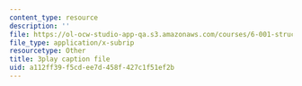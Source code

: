 ```yaml
---
content_type: resource
description: ''
file: https://ol-ocw-studio-app-qa.s3.amazonaws.com/courses/6-001-structure-and-interpretation-of-computer-programs-spring-2005/a112ff39f5cdee7d458f427c1f51ef2b_-J_xL4IGhJA.srt
file_type: application/x-subrip
resourcetype: Other
title: 3play caption file
uid: a112ff39-f5cd-ee7d-458f-427c1f51ef2b
---
```

